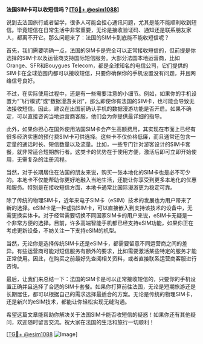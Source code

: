 **法国SIM卡可以收短信吗？[[TG💪+ @esim1088](https://t.me/s/esim1088)]**

说到去法国旅行或者留学，很多人可能会担心通讯问题，尤其是能不能顺利收到短信。毕竟短信在日常生活中非常重要，无论是接收验证码、通知还是联系朋友家人，都离不开它。那么问题来了：法国的SIM卡到底能不能收短信呢？

首先，我们需要明确一点，法国的SIM卡是完全可以正常接收短信的，但前提是你选择的SIM卡以及运营商支持国际短信服务。大部分法国本地运营商，比如Orange、SFR和Bouygues Telecom，都是全球知名的电信公司，它们提供的SIM卡在全球范围内都可以接收短信，只要你确保你的手机设置没有问题，并且网络信号良好。

不过，在实际使用过程中，还是有一些需要注意的小细节。例如，如果你的手机设置为“飞行模式”或“数据漫游关闭”，那么即使你有法国的SIM卡，也可能会导致无法接收短信。因此，建议在出国前确认手机的数据漫游功能是否开启。如果不确定，可以直接咨询当地运营商客服，他们会为你提供最详细的指导。

此外，如果你担心在国外使用法国SIM卡会产生高额费用，其实现在市面上已经有很多经济实惠的预付费SIM卡可供选择。这些卡不仅价格低廉，而且通常还包含一定量的通话时长、短信数量以及流量。比如，一些专门针对游客设计的SIM卡套餐，就非常适合短期旅行者。这类卡的优势在于使用方便，激活后即可立即开始使用，无需复杂的注册流程。

当然，对于长期居住在法国的朋友来说，购买一张本地化的SIM卡也是必不可少的。本地卡不仅能帮助你更好地融入当地生活，还能让你享受到更多本地化的优惠和服务。特别是在接收短信方面，本地卡通常比国际漫游更为稳定可靠。

除了传统的物理SIM卡，近年来电子SIM卡（eSIM）技术的发展也为用户带来了新的选择。eSIM卡是一种虚拟SIM卡，可以直接嵌入到支持该技术的设备中，无需更换实体卡。对于经常需要切换不同国家SIM卡的用户来说，eSIM卡无疑是一个非常方便的选择。目前，许多高端智能手机都已经支持eSIM功能，如果你正在考虑更新设备，不妨关注一下支持eSIM的机型。

当然，无论你是选择传统SIM卡还是eSIM卡，都需要留意不同运营商之间的差异。有些运营商可能对短信服务有额外的要求，比如需要激活某些特定的服务才能正常使用。因此，在购买之前最好先查阅相关资料，或者直接联系运营商客服进行咨询。

最后，让我们来总结一下：法国的SIM卡是可以正常接收短信的，只要你的手机设置正确并且选择了合适的SIM卡套餐。如果你打算前往法国，无论是短期旅游还是长期居住，都可以根据自己的需求选择最适合的方案。无论是传统的物理SIM卡，还是新兴的eSIM技术，都能让你轻松实现无缝沟通。

希望这篇文章能帮助你解决关于法国SIM卡能否收短信的疑惑！如果你还有其他疑问，欢迎随时留言交流。祝大家在法国的生活和旅行一切顺利！

[[TG💪+ @esim1088](https://t.me/s/esim1088) ![Image](https://i.postimg.cc/4NQfJmqS/Snipaste-2025-05-13-00-14-12.png)]